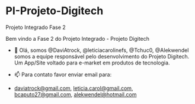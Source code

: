 # PI-Projeto-Digitech
Projeto Integrado Fase 2

Bem vindo a Fase 2 do Projeto Integrado - Projeto Digitech

- 👋 Olá, somos @DaviAtrock, @leticiacarolinefs, @Tchuc0, @Alekwendel somos a equipe responsável pelo desenvolvimento do Projeto Digitech.
Um App/Site voltado para e-market em produtos de tecnologia.

- 📫 Para contato favor enviar email para:
- daviatrock@gmail.com,
leticia.carol@gmail.com,
bcaputo27@gmail.com,
alekwendel@hotmail.com
